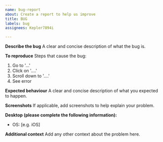 ```yaml
---
name: bug-report
about: Create a report to help us improve
title: BUG
labels: bug
assignees: Kepler7894i

---
```


**Describe the bug**
A clear and concise description of what the bug is.

**To reproduce**
Steps that cause the bug:
1. Go to '...'
2. Click on '....'
3. Scroll down to '....'
4. See error

**Expected behaviour**
A clear and concise description of what you expected to happen.

**Screenshots**
If applicable, add screenshots to help explain your problem.

**Desktop (please complete the following information):**
 - OS: [e.g. iOS]

**Additional context**
Add any other context about the problem here.
